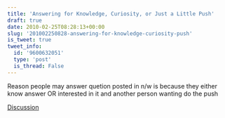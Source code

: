```yaml
---
title: 'Answering for Knowledge, Curiosity, or Just a Little Push'
draft: true
date: 2010-02-25T08:28:13+00:00
slug: '201002250828-answering-for-knowledge-curiosity-push'
is_tweet: true
tweet_info:
  id: '9600632051'
  type: 'post'
  is_thread: False
---
```




Reason people may answer quetion posted in n/w is because they either know answer OR interested in it and another person wanting do the push

[Discussion](https://x.com/sytelus/status/9600632051)
